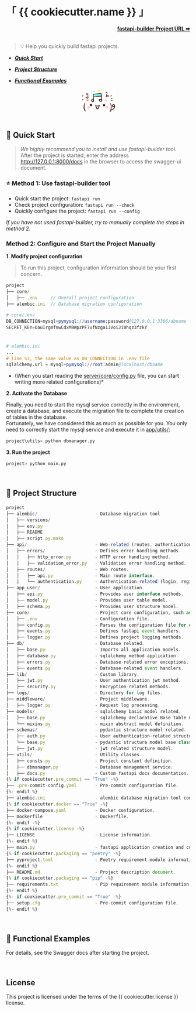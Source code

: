 # 「 {{ cookiecutter.name }} 」

<div align="right">
    <a href="https://github.com/fmw666/fastapi-builder/"><b>fastapi-builder Project URL ➡</b></a>
</div>

<br>

> 💡 Help you quickly build fastapi projects.

+ ***[Quick Start](#-Quick-Start)***

+ ***[Project Structure](#-Project-Structure)***

+ ***[Functional Examples](#-Functional-Examples)***

<div align="center">
    <img src="https://github.com/fmw666/my-image-file/blob/master/images/cute/small-cute-8.jpg" width=100>
</div>

<br>

## 🚀 Quick Start

> *We highly recommend you to install and use fastapi-builder tool.*<br>
> After the project is started, enter the address http://127.0.0.1:8000/docs in the browser to access the swagger-ui document.

### ⭐ Method 1: Use fastapi-builder tool

+ Quick start the project: `fastapi run`
+ Check project configuration: `fastapi run --check`
+ Quickly configure the project: `fastapi run --config`

*If you have not used fastapi-builder, try to manually complete the steps in method 2.*

### Method 2: Configure and Start the Project Manually

**1. Modify project configuration**

> To run this project, configuration information should be your first concern.

```js
project
├── core/
│   ├── .env     // Overall project configuration
├── alembic.ini  // Database migration configuration
```

```s
# core/.env
DB_CONNECTION=mysql+pymysql://username:password@127.0.0.1:3306/dbname
SECRET_KEY=OauIrgmfnwCdxMBWpzPF7vfNzga1JVoiJi0hqz3fzkY


# alembic.ini
...
# line 53, the same value as DB_CONNECTION in .env file
sqlalchemy.url = mysql+pymysql://root:admin@localhost/dbname
```

* (When you start reading the [server/core/config.py](#no-reply) file, you can start writing more related configurations)*

**2. Activate the Database**

Finally, you need to start the mysql service correctly in the environment, create a database, and execute the migration file to complete the creation of tables in the database. <br>
Fortunately, we have considered this as much as possible for you. You only need to correctly start the mysql service and execute it in [app/utils/](#no-reply):

```sh
project\utils> python dbmanager.py
```

**3. Run the project**

```sh
project> python main.py
```

<br>

## 📌 Project Structure

```js
project
├── alembic/                      - Database migration tool
│   ├── versions/
│   ├── env.py
│   ├── README
│   ├── script.py.mako
├── api/                          - Web-related (routes, authentication, requests, responses).
│   ├── errors/                   - Defines error handling methods.
│   │   ├── http_error.py         - HTTP error handling method.
│   │   ├── validation_error.py   - Validation error handling method.
│   ├── routes/                   - Web routes.
│   │   ├── api.py                - Main route interface.
│   │   └── authentication.py     - Authentication-related (login, registration) routes.
├── app_user/                     - User application.
│   ├── api.py                    - Provides user interface methods.
│   ├── model.py                  - Provides user table model.
│   ├── schema.py                 - Provides user structure model.
├── core/                         - Project core configuration, such as: configuration files, event handlers, logging.
│   ├── .env                      - Configuration file.
│   ├── config.py                 - Parses the configuration file for other files to read the configuration.
│   ├── events.py                 - Defines fastapi event handlers.
│   ├── logger.py                 - Defines project logging methods.
├── db/                           - Database related.
│   ├── base.py                   - Imports all application models.
│   ├── database.py               - sqlalchemy method application.
│   ├── errors.py                 - Database-related error exceptions.
│   ├── events.py                 - Database-related event handlers.
├── lib/                          - Custom library.
│   ├── jwt.py                    - User authentication jwt method.
│   ├── security.py               - Encryption-related methods.
├── logs/                         - Directory for log files.
├── middleware/                   - Project middleware.
│   ├── logger.py                 - Request log processing.
├── models/                       - sqlalchemy basic model related.
│   ├── base.py                   - sqlalchemy declarative Base table model.
│   └── mixins.py                 - mixin abstract model definition.
├── schemas/                      - pydantic structure model related.
│   ├── auth.py                   - User authentication-related structure model.
│   └── base.py                   - pydantic structure model base class.
│   ├── jwt.py                    - jwt related structure model.
├── utils/                        - Utility classes.
│   ├── consts.py                 - Project constant definition.
│   ├── dbmanager.py              - Database management service.
│   ├── docs.py                   - Custom fastapi docs documentation.
{% if cookiecutter.pre_commit == "True" -%}
├── .pre-commit-config.yaml       - Pre-commit configuration file.
{%- endif %}
├── alembic.ini                   - alembic database migration tool configuration file.
{% if cookiecutter.docker == "True" -%}
├── docker-compose.yaml           - Docker configuration.
├── Dockerfile                    - Dockerfile.
{%- endif -%}
{% if cookiecutter.license -%}
├── LICENSE                       - License information.
{%- endif %}
├── main.py                       - fastapi application creation and configuration.
{% if cookiecutter.packaging == "poetry" -%}
├── pyproject.toml                - Poetry requirement module information.
{%- endif %}
├── README.md                     - Project description document.
{% if cookiecutter.packaging == "pip" -%}
├── requirements.txt              - Pip requirement module information.
{%- endif %}
{%- if cookiecutter.pre_commit == "True" -%}
├── setup.cfg                     - Pre-commit configuration file.
{%- endif %}
```

<br>

## 💬 Functional Examples

For details, see the Swagger docs after starting the project.

<br>

## License

This project is licensed under the terms of the {{ cookiecutter.license }} license.
